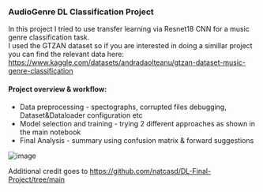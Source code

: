 ### AudioGenre DL Classification Project
In this project I tried to use transfer learning via Resnet18 CNN for a music genre classification task.  
I used the GTZAN dataset so if you are interested in doing a simillar project you can find the relevant data here:  
https://www.kaggle.com/datasets/andradaolteanu/gtzan-dataset-music-genre-classification

#### Project overview & workflow:
* Data preprocessing - spectographs, corrupted files debugging, Dataset&Dataloader configuration etc
* Model selection and training - trying 2 different approaches as shown in the main notebook
* Final Analysis - summary using confusion matrix & forward suggestions

![image](https://github.com/matfain/AudioGenre-DL-Classification/assets/132890076/425f4ba0-2f46-4e19-8426-517c8d6be948)


Additional credit goes to https://github.com/natcasd/DL-Final-Project/tree/main

